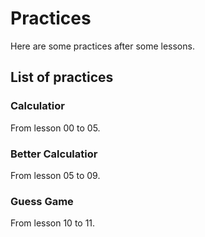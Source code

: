 # Practices

Here are some practices after some lessons.

## List of practices

### Calculatior

From lesson 00 to 05.

### Better Calculatior

From lesson 05 to 09.

### Guess Game

From lesson 10 to 11.
